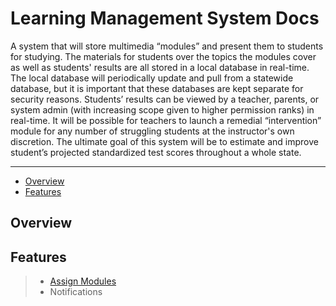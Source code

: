 # Learning Management System Docs
A system that will store multimedia “modules” and present them to students for studying. The materials for students over the topics the modules cover as well as students' results are all stored in a local database in real-time. The local database will periodically update and pull from a statewide database, but it is important that these databases are kept separate for security reasons. Students’ results can be viewed by a teacher, parents, or system admin (with increasing scope given to higher permission ranks) in real-time. It will be possible for teachers to launch a remedial “intervention” module for any number of struggling students at the instructor's own discretion. The ultimate goal of this system will be to estimate and improve student’s projected standardized test scores throughout a whole state.

---


- [Overview](/{{route}}/{{version}}/overview#section-1)
- [Features](/{{route}}/{{version}}/overview#section-2)

<a id="section-1"></a>
## Overview

<a id="section-2"></a>
## Features
> - [Assign Modules](/{{route}}/{{version}}/AssignModules)
> - Notifications